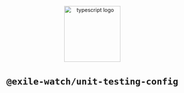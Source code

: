 <p align="center">
  <a href="#">
    <img alt="typescript logo" src="" width="150" />
  </a>
</p>
<h1 align="center">
  <code>@exile-watch/unit-testing-config</code>
</h1>